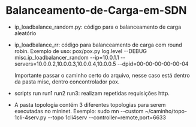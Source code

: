 # Balanceamento-de-Carga-em-SDN

- ip_loadbalance_random.py: código para o balanceamento de carga aleatório
- ip_loadbalance_rr: código para balanceamento de carga com round robin.
  Exemplo de uso: pox/pox.py log.level --DEBUG misc.ip_loadbalancer_random --ip=10.0.1.1 --servers=10.0.0.2,10.0.0.3,10.0.0.4,10.0.0.5 --dpid=00-00-00-00-00-04

  Importante passar o caminho certo do arquivo, nesse caso está dentro da pasta misc, dentro concontrolador pox.


- scripts run run1 run2 run3: realizam repetidas requisições http.

- A pasta topologia contém 3 diferentes topologias para serem executadas no mininet.
Exemplo: sudo mn --custom ~/caminho/topo-1cli-4serv.py --topo 1cli4serv --controller=remote,port=6633

